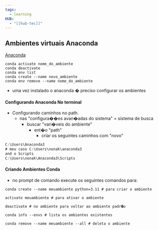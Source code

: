 ```yaml
---
tags:
  - learning
HUB:
  - "[[hub-tec]]"
---
```


## Ambientes virtuais Anaconda

[Anaconda](https://www.anaconda.com/)


```
conda activate nome_do_ambiente
conda deactivate
conda env list
conda create --name novo_ambiente
conda env remove --name nome_do_ambiente
```


- uma vez instalado o anaconda � preciso configurar os ambientes
#### Configurando Anaconda No terminal

- Configurando caminhos no path.
	- nas "configura��es avan�adas do sistema" = sistema de busca
		- buscar "vari�veis do ambiente"
			- ent�o "path"
				- criar os seguintes caminhos com "novo"

```css
C:\Users\Anaconda3
# meu caso C:\Users\nonak\anaconda3
and o Scripts
C:\Users\nonak\Anaconda3\Scripts
```



#### Criando Ambientes Conda
- no prompt de comando execute os seguintes comandos para:
```
conda create --name meuambiente python=3.11 # para criar o ambiente

```

```
activate meuambiente # para ativar o ambiente
```

```
deactivate # no ambiente para voltar ao ambiente padr�o
```

```
conda info --envs # lista os ambientes existentes
```

```
conda remove --name meuambiente --all # deleta o ambiente
```






